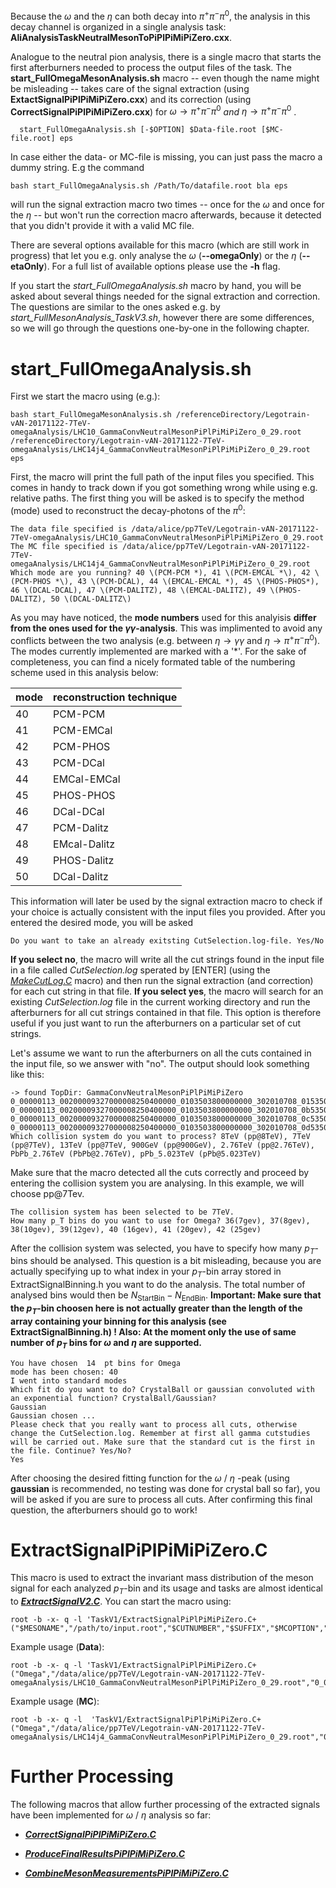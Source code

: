Because the $\omega$ and the $\eta$ can both decay into $\pi^+\pi^-\pi^0$, the analysis in this decay channel is organized in a single analysis task: **AliAnalysisTaskNeutralMesonToPiPlPiMiPiZero.cxx**.

Analogue to the neutral pion analysis, there is a single macro that starts the first afterburners needed to process the output files of the task. The **start_FullOmegaMesonAnalysis.sh** macro -- even though the name might be misleading -- takes care of the signal extraction \(using **ExtactSignalPiPlPiMiPiZero.cxx**\) and its correction \(using **CorrectSignalPiPlPiMiPiZero.cxx**\) for $\omega\rightarrow\pi^+\pi^-\pi^0$ *and* $\eta\rightarrow\pi^+\pi^-\pi^0$ . 

```
  start_FullOmegaAnalysis.sh [-$OPTION] $Data-file.root [$MC-file.root] eps
```
In case either the data- or MC-file is missing, you can just pass the macro a dummy string. E.g the command

```
bash start_FullOmegaAnalysis.sh /Path/To/datafile.root bla eps
```

will run the signal extraction macro two times -- once for the $\omega​$ and once for the $\eta​$ -- but won't run the correction macro afterwards, because it detected that you didn't provide it with a valid MC file. 

There are several options available for this macro \(which are still work in progress\) that let you e.g. only analyse the $\omega$ \(**--omegaOnly**\) or the $\eta$ \(**--etaOnly**\). For a full list of available options please use the **-h** flag.

If you start the *start_FullOmegaAnalysis.sh* macro by hand, you will be asked about several things needed for the signal extraction and correction. The questions are similar to the ones asked e.g. by *start_FullMesonAnalysis_TaskV3.sh*, however there are some differences, so we will go through the questions one-by-one in the following chapter.

# start_FullOmegaAnalysis.sh

First we start the macro using \(e.g.\):

```
bash start_FullOmegaMesonAnalysis.sh /referenceDirectory/Legotrain-vAN-20171122-7TeV-omegaAnalysis/LHC10_GammaConvNeutralMesonPiPlPiMiPiZero_0_29.root /referenceDirectory/Legotrain-vAN-20171122-7TeV-omegaAnalysis/LHC14j4_GammaConvNeutralMesonPiPlPiMiPiZero_0_29.root eps 
```

First, the macro will print the full path of the input files you specified. This comes in handy to track down if you got something wrong while using e.g. relative paths. The first thing you will be asked is to specify the method \(mode\) used to reconstruct the decay-photons of the $\pi^0$:

```
The data file specified is /data/alice/pp7TeV/Legotrain-vAN-20171122-7TeV-omegaAnalysis/LHC10_GammaConvNeutralMesonPiPlPiMiPiZero_0_29.root
The MC file specified is /data/alice/pp7TeV/Legotrain-vAN-20171122-7TeV-omegaAnalysis/LHC14j4_GammaConvNeutralMesonPiPlPiMiPiZero_0_29.root
Which mode are you running? 40 \(PCM-PCM *), 41 \(PCM-EMCAL *\), 42 \(PCM-PHOS *\), 43 \(PCM-DCAL), 44 \(EMCAL-EMCAL *), 45 \(PHOS-PHOS*), 46 \(DCAL-DCAL), 47 \(PCM-DALITZ), 48 \(EMCAL-DALITZ), 49 \(PHOS-DALITZ), 50 \(DCAL-DALITZ\)
```

As you may have noticed, the **mode numbers** used for this analyisis **differ from the ones used for the $\gamma\gamma$-analysis**. This was implimented to avoid any conflicts between the two analysis \(e.g. between $\eta\rightarrow\gamma\gamma$ and $\eta\rightarrow\pi^+\pi^-\pi^0$\).  The modes currently implemented are marked with a '*'. For the sake of completeness, you can find a nicely formated table of the numbering scheme used in this analysis below:

| mode | reconstruction technique |
| ---- | ------------------------ |
| 40   | PCM-PCM                  |
| 41   | PCM-EMCal                |
| 42   | PCM-PHOS                 |
| 43   | PCM-DCal                 |
| 44   | EMCal-EMCal              |
| 45   | PHOS-PHOS                |
| 46   | DCal-DCal                |
| 47   | PCM-Dalitz               |
| 48   | EMcal-Dalitz             |
| 49   | PHOS-Dalitz              |
| 50   | DCal-Dalitz              |

This information will later be used by the signal extraction macro to check if your choice is actually consistent with the input files you provided. After you entered the desired mode, you will be asked

```
Do you want to take an already exitsting CutSelection.log-file. Yes/No
```

**If you select no**, the macro will write all the cut strings found in the input file in a file called *CutSelection.log* sperated by [ENTER] \(using the  [_MakeCutLog.C_](https://gitlab.cern.ch/alice-pcg/AnalysisSoftware/tree/master/TaskV1/MakeCutLog.C) macro\) and then run the signal extraction \(and correction\) for each cut string in that file. **If you select yes**, the macro will search for an existing *CutSelection.log* file in the current working directory and run the afterburners for all cut strings contained in that file. This option is therefore useful if you just want to run the afterburners on a particular set of cut strings. 

Let's assume we want to run the afterburners on all the cuts contained in the input file, so we answer with "no". The output should look something like this:

```
-> found TopDir: GammaConvNeutralMesonPiPlPiMiPiZero
0_00000113_00200009327000008250400000_0103503800000000_302010708_0153503000000000
0_00000113_00200009327000008250400000_0103503800000000_302010708_0b53503000000000
0_00000113_00200009327000008250400000_0103503800000000_302010708_0c53503000000000
0_00000113_00200009327000008250400000_0103503800000000_302010708_0d53503000000000
Which collision system do you want to process? 8TeV (pp@8TeV), 7TeV (pp@7TeV), 13TeV (pp@7TeV, 900GeV (pp@900GeV), 2.76TeV (pp@2.76TeV), PbPb_2.76TeV (PbPb@2.76TeV), pPb_5.023TeV (pPb@5.023TeV)
```

Make sure that the macro detected all the cuts correctly and proceed by entering the collision system you are analysing. In this example, we will choose pp@7Tev.

```
The collision system has been selected to be 7TeV.
How many p_T bins do you want to use for Omega? 36(7gev), 37(8gev), 38(10gev), 39(12gev), 40 (16gev), 41 (20gev), 42 (25gev)
```

 After the collision system was selected, you have to specify how many $p_T$-bins should be analysed. This question is a bit misleading, because you are actually specifying up to what index in your $p_T$-bin array stored in ExtractSignalBinning.h you want to do the analysis. The total number of analysed bins would then be $N_{\text{StartBin}}-N_{\text{EndBin}}$. **Important: Make sure that the $p_T$-bin choosen here is not actually greater than the length of the array containing your binning for this analysis \(see ExtractSignalBinning.h\) !  Also: At the moment only the use of same number of $p_T$ bins for $\omega$ and $\eta$  are supported.** 

```
You have chosen  14  pt bins for Omega
mode has been chosen: 40 
I went into standard modes
Which fit do you want to do? CrystalBall or gaussian convoluted with an exponential function? CrystalBall/Gaussian?
Gaussian
Gaussian chosen ...
Please check that you really want to process all cuts, otherwise change the CutSelection.log. Remember at first all gamma cutstudies will be carried out. Make sure that the standard cut is the first in the file. Continue? Yes/No?
Yes
```

After choosing the desired fitting function for the $\omega$ / $\eta$ -peak \(using **gaussian** is recommended, no testing was done for crystal ball so far\), you will be asked if you are sure to process all cuts. After confirming this final question, the afterburners should go to work!

# ExtractSignalPiPlPiMiPiZero.C

This macro is used to extract the invariant mass distribution of the meson signal for each analyzed $p_T$-bin and its usage and tasks are almost identical to [_**ExtractSignalV2.C**_](https://gitlab.cern.ch/alice-pcg/AnalysisSoftware/tree/master/TaskV1/ExtractSignalV2.C). You can start the macro using:

```
root -b -x- q -l 'TaskV1/ExtractSignalPiPlPiMiPiZero.C+("$MESONAME","/path/to/input.root","$CUTNUMBER","$SUFFIX","$MCOPTION","$ENERGY","Gaussian","","","",$NPTBINS,$OPTIONADDSIG,$MODE)'

```

Example usage \(**Data**\):

```
root -b -x- q -l 'TaskV1/ExtractSignalPiPlPiMiPiZero.C+("Omega","/data/alice/pp7TeV/Legotrain-vAN-20171122-7TeV-omegaAnalysis/LHC10_GammaConvNeutralMesonPiPlPiMiPiZero_0_29.root","0_00000113_00200009327000008250400000_0103503800000000_302010708_0d53503000000000","pdf","kFALSE","7TeV","Gaussian","","","",14,kFALSE,40)'

```

Example usage \(**MC**\):

```
root -b -x- q -l  'TaskV1/ExtractSignalPiPlPiMiPiZero.C+("Omega","/data/alice/pp7TeV/Legotrain-vAN-20171122-7TeV-omegaAnalysis/LHC14j4_GammaConvNeutralMesonPiPlPiMiPiZero_0_29.root","0_00000113_00200009327000008250400000_0103503800000000_302010708_0d53503000000000","pdf","kTRUE","7TeV","Gaussian","","","",14,kFALSE,40)'

```

# Further Processing

The following macros that allow further processing of the extracted signals have been implemented for $\omega$ / $\eta$ analysis so far:

- [**_CorrectSignalPiPlPiMiPiZero.C_**](https://gitlab.cern.ch/alice-pcg/AnalysisSoftware/tree/master/TaskV1/CorrectSignalPiPlPiMiPiZero.C)

- [**_ProduceFinalResultsPiPlPiMiPiZero.C_**](https://gitlab.cern.ch/alice-pcg/AnalysisSoftware/tree/master/TaskV1/ProduceFinalResultsPiPlPiMiPiZero.C)

- [**_CombineMesonMeasurementsPiPlPiMiPiZero.C_**](https://gitlab.cern.ch/alice-pcg/AnalysisSoftware/tree/master/CombineMesonMeasurementsPiPlPiMiPiZero.C)

  ​

